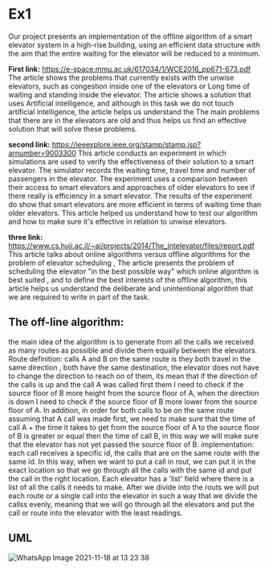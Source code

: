 # Ex1
Our project presents an implementation of the offline algorithm of a smart elevator system in a high-rise building, using an efficient data structure with the aim that the entire waiting for the elevator will be reduced to a minimum.

**First link:** https://e-space.mmu.ac.uk/617034/1/WCE2016_pp671-673.pdf The article shows the problems that currently exists with the unwise elevators, such as congestion inside one of the elevators or Long time of waiting and standing inside the elevator. The article shows a solution that uses Artificial intelligence, and although in this task we do not touch artificial intelligence, the article helps us understand the The main problems that there are in the elevators are old and thus helps us find an effective solution that will solve these problems.

**second link:** https://ieeexplore.ieee.org/stamp/stamp.jsp?arnumber=9003300 This article conducts an experiment in which simulations are used to verify the effectiveness of their solution to a smart elevator. The simulator records the waiting time, travel time and number of passengers in the elevator. The experiment uses a comparison between their access to smart elevators and approaches of older elevators to see if there really is efficiency in a smart elevator. The results of the experiment do show that smart elevators are more efficient in terms of waiting time than older elevators. This article helped us understand how to test our algorithm and how to make sure it's effective in relation to unwise elevators.

**three link:** https://www.cs.huji.ac.il/~ai/projects/2014/The_intelevator/files/report.pdf This article talks about online algorithms versus offline algorithms for the problem of elevator scheduling , The article presents the problem of scheduling the elevator "in the best possible way" which online algorithm is best suited , and to define the best interests of the offline algorithm, this article helps us understand the deliberate and unintentional algorithm that we are required to write in part of the task.

## The off-line algorithm: 
the main idea of the algorithm is to generate from all the calls we received as many routes as possible and divide them equally between the elevators.
Route definition: calls A and B on the same route is they both travel in the same direction , both have the same destination, the elevator does not have to change the direction to reach on of them, its mean that if the direction of the calls is up and the call A was called first them I need to check if the source floor of B more height from the source floor of A, when the direction is down I need to check  if the source floor of B more lower from the source floor of A.
In addition, in order for both calls to be on the same route assuming that A call was made first, we need to make sure that the time of call A + the time it takes to get from the source floor of A to the source floor of B is greater or equal then the time of call B, in this way we will make sure that the elevator has not yet passed the source floor of B.
implementation: each call receives a specific id, the calls that are on the same route with the same id. In this way, when we want to put a call in rout, we can put it in the exact location so that we go through all the calls with the same id and put the call in the right location.
Each elevator has a 'list' field where there is a list of all the calls it needs to make.
After we divide into the routs we will put each route or a single call into the elevator in such a way that we divide the callss evenly, meaning that we will go through all the elevators and put the call or route into the elevator with the least readings.

## UML
![WhatsApp Image 2021-11-18 at 13 23 38](https://user-images.githubusercontent.com/93201414/142408929-597ab686-f42f-43cf-b155-5fd1b5566ede.jpeg)


